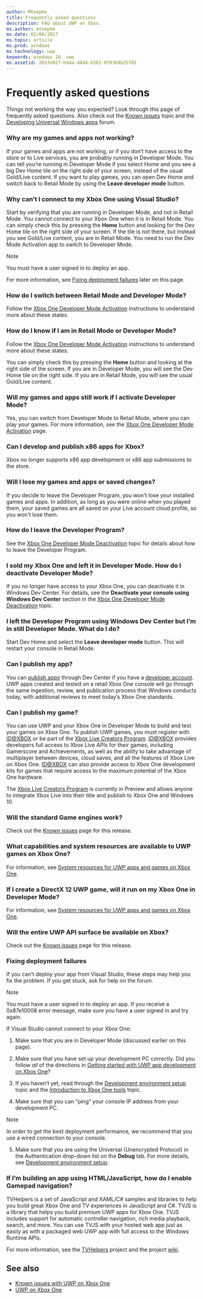 ```yaml
---
author: Mtoepke
title: Frequently asked questions
description: FAQ about UWP on Xbox.
ms.author: mtoepke
ms.date: 02/08/2017
ms.topic: article
ms.prod: windows
ms.technology: uwp
keywords: windows 10, uwp
ms.assetid: 265fe827-bd4a-48d4-b362-8793b9b25705
---
```


# Frequently asked questions

Things not working the way you expected? 
Look through this page of frequently asked questions. 
Also check out the [Known issues](known-issues.md) topic and the [Developing Universal Windows apps](https://go.microsoft.com/fwlink/?linkid=839446) forum. 

### Why are my games and apps not working?

If your games and apps are not working, or if you don’t have access to the store or to Live services, you are probably running in Developer Mode. 
You can tell you’re running in Developer Mode if you select Home and you see a big Dev Home tile on the right side of your screen, instead of the usual Gold/Live content. 
If you want to play games, you can open Dev Home and switch back to Retail Mode by using the **Leave developer mode** button.

### Why can’t I connect to my Xbox One using Visual Studio?

Start by verifying that you are running in Developer Mode, and not in Retail Mode. 
You cannot connect to your Xbox One when it is in Retail Mode. 
You can simply check this by pressing the **Home** button and looking for the Dev Home tile on the right side of your screen. 
If the tile is not there, but instead you see Gold/Live content, you are in Retail Mode. 
You need to run the Dev Mode Activation app to switch to Developer Mode.

> [!NOTE]
> You must have a user signed in to deploy an app.

For more information, see [Fixing deployment failures](#fixing-deployment-failures) later on this page.

### How do I switch between Retail Mode and Developer Mode?

Follow the [Xbox One Developer Mode Activation](devkit-activation.md) instructions to understand more about these states.

### How do I know if I am in Retail Mode or Developer Mode?

Follow the [Xbox One Developer Mode Activation](devkit-activation.md) instructions to understand more about these states. 

You can simply check this by pressing the **Home** button and looking at the right side of the screen. 
If you are in Developer Mode, you will see the Dev Home tile on the right side. 
If you are in Retail Mode, you will see the usual Gold/Live content.

### Will my games and apps still work if I activate Developer Mode?

Yes, you can switch from Developer Mode to Retail Mode, where you can play your games. 
For more information, see the [Xbox One Developer Mode Activation](devkit-activation.md) page. 

### Can I develop and publish x86 apps for Xbox?
Xbox no longer supports x86 app development or x86 app submissions to the store. 

### Will I lose my games and apps or saved changes?

If you decide to leave the Developer Program, you won't lose your installed games and apps. 
In addition, as long as you were online when you played them, your saved games are all saved on your Live account cloud profile, so you won’t lose them.

### How do I leave the Developer Program?

See the [Xbox One Developer Mode Deactivation](devkit-deactivation.md) topic for details about how to leave the Developer Program.

### I sold my Xbox One and left it in Developer Mode. How do I deactivate Developer Mode?

If you no longer have access to your Xbox One, you can deactivate it in Windows Dev Center. 
For details, see the **Deactivate your console using Windows Dev Center** section in the [Xbox One Developer Mode Deactivation](devkit-deactivation.md#deactivate-your-console-using-windows-dev-center) topic. 

### I left the Developer Program using Windows Dev Center but I’m in still Developer Mode. What do I do?

Start Dev Home and select the **Leave developer mode** button. 
This will restart your console in Retail Mode. 

### Can I publish my app?

You can [publish apps](../publish/index.md) through Dev Center if you have a [developer account](https://developer.microsoft.com/store/register). UWP apps created and tested on a retail Xbox One console will go through the same ingestion, review, and publication process that Windows conducts today, with additional reviews to meet today’s Xbox One standards.

### Can I publish my game?

You can use UWP and your Xbox One in Developer Mode to build and test your games on Xbox One. 
To publish UWP games, you must register with [ID@XBOX](http://www.xbox.com/Developers/id) or be part of the [Xbox Live Creators Program](https://developer.microsoft.com/games/xbox/xboxlive/creator). 
[ID@XBOX](http://www.xbox.com/Developers/id) provides developers full access to Xbox Live APIs for their games, including Gamerscore and Achievements, as well as the ability to take advantage of multiplayer between devices, cloud saves, and all the features of Xbox Live on Xbox One. 
[ID@XBOX](http://www.xbox.com/Developers/id) can also provide access to Xbox One development kits for games that require access to the maximum potential of the Xbox One hardware.

The [Xbox Live Creators Program](https://developer.microsoft.com/games/xbox/xboxlive/creator) is currently in Preview and allows anyone to integrate Xbox Live into their title and publish to Xbox One and Windows 10.

### Will the standard Game engines work?

Check out the [Known issues](known-issues.md) page for this release.

### What capabilities and system resources are available to UWP games on Xbox One? 

For information, see [System resources for UWP apps and games on Xbox One](system-resource-allocation.md).

### If I create a DirectX 12 UWP game, will it run on my Xbox One in Developer Mode?

For information, see [System resources for UWP apps and games on Xbox One](system-resource-allocation.md).

### Will the entire UWP API surface be available on Xbox?

Check out the [Known issues](known-issues.md) page for this release.

### Fixing deployment failures

If you can’t deploy your app from Visual Studio, these steps may help you fix the problem. 
If you get stuck, ask for help on the forum.

> [!NOTE]
> You must have a user signed in to deploy an app. If you receive a 0x87e10008 error message, make sure you have a user signed in and try again.

If Visual Studio cannot connect to your Xbox One:

1. Make sure that you are in Developer Mode (discussed earlier on this page).
2. Make sure that you have set up your development PC correctly. Did you follow *all* of the directions in [Getting started with UWP app development on Xbox One](getting-started.md)? 

3. If you haven’t yet, read through the [Development environment setup](development-environment-setup.md) topic and the [Introduction to Xbox One tools](introduction-to-xbox-tools.md) topic.

4. Make sure that you can “ping” your console IP address from your development PC.
  > [!NOTE]
  > In order to get the best deployment performance, we recommend that you use a wired connection to your console.

5. Make sure that you are using the Universal (Unencrypted Protocol) in the Authentication drop-down list on the **Debug** tab. For more details, see [Development environment setup](development-environment-setup.md).

<!--6. Make sure you are not hitting a PIN pairing issue; see "Visual Studio/Xbox PIN pairing failures" in the [Known Issues](known-issues.md) topic.-->

<!--
If Visual Studio can connect, but deployment is failing (for example you get this error message: "DEP0700 : Registration of the app failed.(0x80073cf9)"):

1. Make sure that your app is not installed by uninstalling it from the Collections app in the Xbox One shell. 

> **Note**&nbsp;&nbsp;Uninstalling your app from Windows Device Portal (WDP) will not resolve the issue.

2. If your issues persist, uninstall your app or game in the Collections app, leave Developer Mode, restart to Retail Mode, and then switch back to Developer Mode. 
This will clear Dev Storage.

3. If your issues persist, follow the steps above and then use **Reset and keep my games & apps** to delete any stored state on your Xbox One. 
Go to Settings > System > Console info & updates > Reset console, and select the **Reset and keep my games & apps** button.

> **Caution**&nbsp;&nbsp;Doing this will delete all saved settings on your Xbox One including wireless settings, user accounts and any game progress that has not been saved to cloud storage.

> **Caution**&nbsp;&nbsp;DO NOT select the **Reset and remove everything** button.
This will delete all of your games, apps, settings and content and deactivate Developer Mode.
-->

### If I’m building an app using HTML/JavaScript, how do I enable Gamepad navigation?

TVHelpers is a set of JavaScript and XAML/C# samples and libraries to help you build great Xbox One and TV experiences in JavaScript and C#. 
TVJS is a library that helps you build premium UWP apps for Xbox One. TVJS includes support for automatic controller navigation, rich media playback, search, and more. 
You can use TVJS with your hosted web app just as easily as with a packaged web UWP app with full access to the Windows Runtime APIs.

For more information, see the [TVHelpers](https://github.com/Microsoft/TVHelpers) project and the project [wiki](https://github.com/Microsoft/TVHelpers/wiki).

## See also
- [Known issues with UWP on Xbox One](known-issues.md)
- [UWP on Xbox One](index.md)
